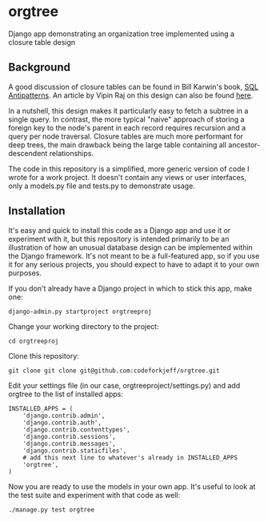 orgtree
=======

Django app demonstrating an organization tree implemented using a closure table design

Background
----------

A good discussion of closure tables can be found in Bill Karwin's book, [SQL Antipatterns](http://pragprog.com/book/bksqla/sql-antipatterns). An article by Vipin Raj on this design can also be found [here](http://http://technobytz.com/closure_table_store_hierarchical_data.html).

In a nutshell, this design makes it particularly easy to fetch a subtree in a single query. In contrast, the more typical "naive" approach of storing a foreign key to the node's parent in each record requires recursion and a query per node traversal. Closure tables are much more performant for deep trees, the main drawback being the large table containing all ancestor-descendent relationships.

The code in this repository is a simplified, more generic version of code I wrote for a work project. It doesn't contain any views or user interfaces, only a models.py file and tests.py to demonstrate usage.


Installation
------------

It's easy and quick to install this code as a Django app and use it or experiment with it, but this repository is intended primarily to be an illustration of how an unusual database design can be implemented within the Django framework. It's not meant to be a full-featured app, so if you use it for any serious projects, you should expect to have to adapt it to your own purposes.

If you don't already have a Django project in which to stick this app, make one:

    django-admin.py startproject orgtreeproj

Change your working directory to the project:

    cd orgtreeproj

Clone this repository:

    git clone git clone git@github.com:codeforkjeff/orgtree.git
    
Edit your settings file (in our case, orgtreeproject/settings.py) and add orgtree to the list of installed apps:

    INSTALLED_APPS = (
        'django.contrib.admin',
        'django.contrib.auth',
        'django.contrib.contenttypes',
        'django.contrib.sessions',
        'django.contrib.messages',
        'django.contrib.staticfiles',
        # add this next line to whatever's already in INSTALLED_APPS
        'orgtree',
    )

Now you are ready to use the models in your own app. It's useful to look at the test suite and experiment with that code as well:

    ./manage.py test orgtree
